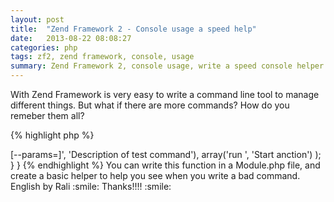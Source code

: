 ```yaml
---
layout: post
title:  "Zend Framework 2 - Console usage a speed help"
date:   2013-08-22 08:08:27
categories: php
tags: zf2, zend framework, console, usage
summary: Zend Framework 2, console usage, write a speed console helper
---
```

With Zend Framework is very easy to write a command line tool to manage different things. But what if there are more commands? How do you remeber them all?

{% highlight php %}
<?php
namespace ModuleTest;
use Zend\Console\Adapter\AdapterInterface;
class Module {
	public function getConsoleUsage(AdapterInterface $console)
	{
		return array(
			array('test <params1> <params2> [--params=]', 'Description of test command'),
			array('run <action>', 'Start anction')
		);
	}
}
{% endhighlight %}

You can write this function in a Module.php file, and create a basic helper to help you see when you write a bad command. 

English by Rali :smile: Thanks!!!! :smile:
